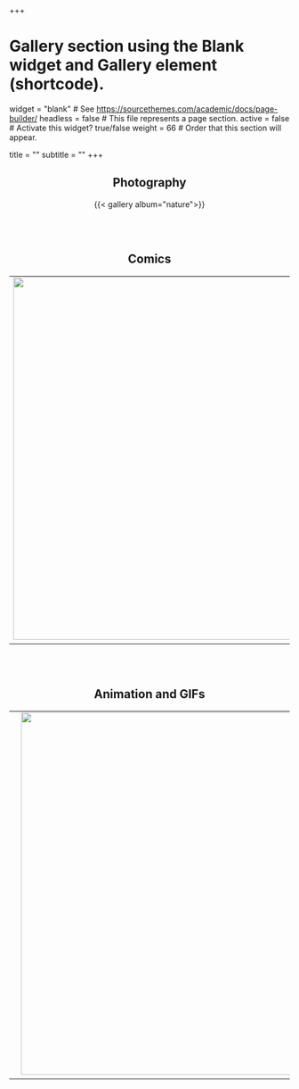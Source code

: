 +++
# Gallery section using the Blank widget and Gallery element (shortcode).
widget = "blank"  # See https://sourcethemes.com/academic/docs/page-builder/
headless = false  # This file represents a page section.
active = false # Activate this widget? true/false
weight = 66  # Order that this section will appear.

title = ""
subtitle = ""
+++
<center>

## Photography
{{< gallery album="nature">}}

<br>
<br>

## Comics
<table>
  <tr>
    <td style="border: 0;"><a href ="comics/comic1.jpg"> <img src = "comics/comic1.jpg" width="550" height="650"></a></td>
    <td style="border: 0;"><a href= "comics/comic2.jpg"><img src = "comics/comic2.jpg" width="550" height="650"></a></td>
    <td style="border: 0;"><a href= "comics/comic3.jpg"><img src = "comics/comic3.jpg" width="550" height="650"></a></td>
    
  </tr>
</table>

<br>
<br>

## Animation and GIFs
<table>
  <tr>
    <td style="border: 0;"><a href ="gifs/Seasons.gif"> <img src = "gifs/Seasons.gif" width="550" height="650"></a></td>
    <td style="border: 0;"><a href= "gifs/Baby.gif"><img src = "gifs/Baby.gif" width="550" height="650"></a></td>

    
  </tr>
</table>

<br>
<br>
</center>